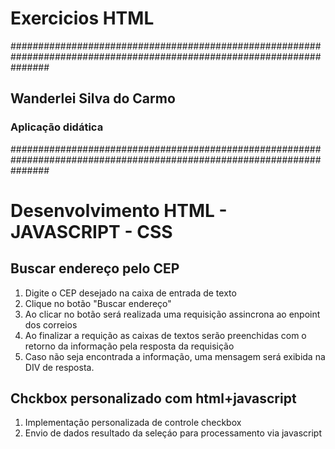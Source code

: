 # Exercicios HTML
#######################################################################################################################
## Wanderlei Silva do Carmo
### Aplicação didática
#######################################################################################################################

# Desenvolvimento HTML - JAVASCRIPT - CSS

## Buscar endereço pelo CEP
1. Digite o CEP desejado na caixa de entrada de texto
2.  Clique no botão "Buscar endereço"
3.  Ao clicar no botão será realizada uma requisição assincrona ao enpoint dos correios
4.  Ao finalizar a requição as caixas de textos serão preenchidas com o retorno da informação pela resposta da requisição
5.  Caso não seja encontrada a informação, uma mensagem será exibida na DIV de resposta.

## Chckbox personalizado com html+javascript

1. Implementação personalizada de controle checkbox
2. Envio de dados resultado da seleçáo para processamento via javascript




 
